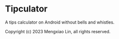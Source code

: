 Tipculator
====
A tips calculator on Android without bells and whistles.

Copyright (c) 2023 Mengxiao Lin, all rights reserved.
